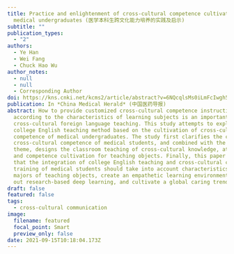 ```yaml
---
title: Practice and enlightenment of cross-cultural competence cultivation among
  medical undergraduates (医学本科生跨文化能力培养的实践及启示)
subtitle: ""
publication_types:
  - "2"
authors:
  - Ye Han
  - Wei Fang
  - Chuck Hao Wu
author_notes:
  - null
  - null
  - Corresponding Author
doi: https://kns.cnki.net/kcms2/article/abstract?v=6NQcqlsMs0iLmFcIwgh5SBpzKtecSxPnXv0oyRk7NQh_hR7dHwe3_P9ZYvdfCv370RVWlenP4An-yzf__wCzOG92oSzBpFlhYX3F0MmovDkO7EKvdTEmp_skbhLG2qCucvqjMy9688pOGHwNEVu1DirfcgP8mdnB&uniplatform=NZKPT
publication: In *China Medical Herald* (中国医药导报)
abstract: How to provide customized cross-cultural competence instruction
  according to the characteristics of learning subjects is an important topic in
  cross-cultural foreign language teaching. This study attempts to explore a
  college English teaching method based on the cultivation of cross-cultural
  competence of medical undergraduates. The study first clarifies the concept of
  cross-cultural competence of medical students, and combined with the learning
  theme, designs the classroom teaching of cross-cultural knowledge, attitude,
  and competence cultivation for teaching objects. Finally, this paper proposes
  that the integration of college English teaching and cross-cultural competence
  training of medical students should take into account characteristics of
  majors of teaching objects, create an empathetic learning environment, carry
  out research-based deep learning, and cultivate a global caring trend.
draft: false
featured: false
tags:
  - cross-cultural communication
image:
  filename: featured
  focal_point: Smart
  preview_only: false
date: 2021-09-15T10:18:04.173Z
---
```

